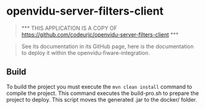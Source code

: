 # openvidu-server-filters-client

> *** THIS APPLICATION IS A COPY OF https://github.com/codeurjc/openvidu-server-filters-client ***

> See its documentation in its GitHub page, here is the documentation to deploy it within the openvidu-fiware-integration.

## Build

To build the project you must execute the `mvn clean install` command to compile the project. This command executes the build-pro.sh to prepare the project to deploy.
This script moves the generated .jar to the docker/ folder.
